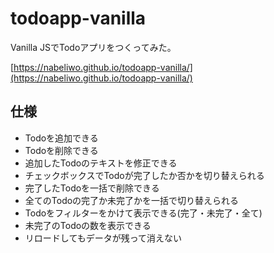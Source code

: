 # todoapp-vanilla

Vanilla JSでTodoアプリをつくってみた。

[https://nabeliwo.github.io/todoapp-vanilla/](https://nabeliwo.github.io/todoapp-vanilla/)

## 仕様

- Todoを追加できる
- Todoを削除できる
- 追加したTodoのテキストを修正できる
- チェックボックスでTodoが完了したか否かを切り替えられる
- 完了したTodoを一括で削除できる
- 全てのTodoの完了か未完了かを一括で切り替えられる
- Todoをフィルターをかけて表示できる(完了・未完了・全て)
- 未完了のTodoの数を表示できる
- リロードしてもデータが残って消えない
